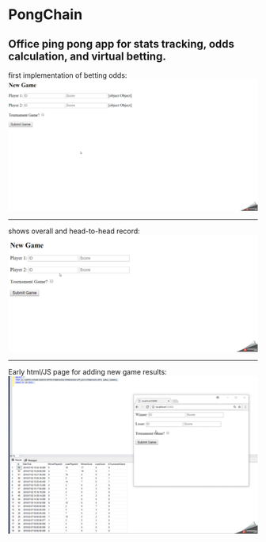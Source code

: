 # PongChain
## Office ping pong app for stats tracking, odds calculation, and virtual betting.

first implementation of betting odds:
![](3.gif)


______________________________________________________________________________________________________________


shows overall and head-to-head record:
![](2.gif)


______________________________________________________________________________________________________________


Early html/JS page for adding new game results:
![](1.gif)
